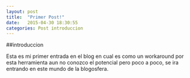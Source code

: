 ```yaml
---
layout: post
title:  "Primer Post!"
date:   2015-04-30 18:30:55
categories: Post introduccion
---
```

##introduccion

Esta es mi primer entrada en el blog en cual es como un workaround por esta herramienta  aun no conozco  el potencial pero poco a poco, se ira entrando en este mundo de la blogosfera.

